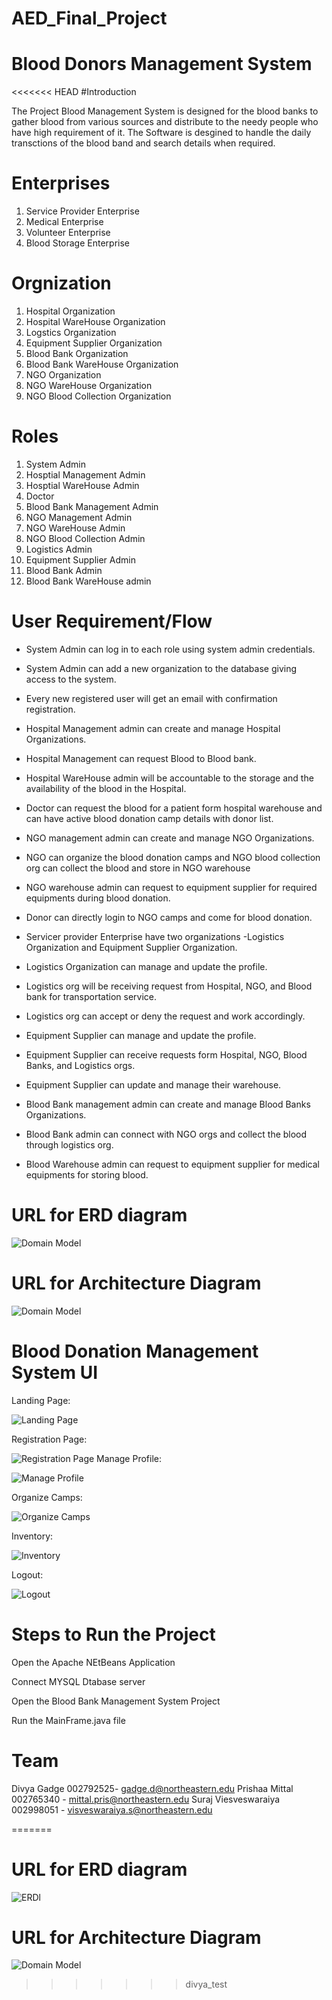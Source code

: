 # AED_Final_Project

<h1>Blood Donors Management System</h1>

<<<<<<< HEAD
#Introduction

The Project Blood Management System is designed for the blood banks to gather blood from various sources and distribute to the needy people who have high requirement of it. The Software is desgined to handle the daily transctions of the blood band and search details when required.


# Enterprises

1. Service Provider Enterprise
2. Medical Enterprise
3. Volunteer Enterprise
4. Blood Storage Enterprise

# Orgnization

1. Hospital Organization
2. Hospital WareHouse Organization
3. Logstics Organization
4. Equipment Supplier Organization
5. Blood Bank Organization
6. Blood Bank WareHouse Organization
7. NGO Organization
8. NGO WareHouse Organization
9. NGO Blood Collection Organization


# Roles
 
1. System Admin
2. Hosptial Management Admin
3. Hosptial WareHouse Admin
4. Doctor
5. Blood Bank Management Admin
6. NGO Management Admin
7. NGO WareHouse Admin
8. NGO Blood Collection Admin
9. Logistics Admin
10. Equipment Supplier Admin
11. Blood Bank Admin
12. Blood Bank WareHouse admin


# User Requirement/Flow

* System Admin can log in to each role using system admin credentials.
* System Admin can add a new organization to the database giving access to the system.
* Every new registered user will get an email  with confirmation registration.

* Hospital Management admin can create and manage Hospital Organizations.
* Hospital Management can request Blood to Blood bank.
* Hospital WareHouse admin will be accountable to the storage and the availability of the blood in the Hospital.
* Doctor can request the blood for a patient form hospital warehouse and can have active blood donation camp details with donor list.

* NGO management admin can create and manage NGO Organizations.
* NGO can organize the blood donation camps and NGO blood collection org can collect the blood and store in NGO warehouse
* NGO warehouse admin can request to equipment supplier for required equipments during blood donation.
* Donor can directly login to NGO camps and come for blood donation.

* Servicer provider Enterprise have two organizations -Logistics Organization and Equipment Supplier Organization.
* Logistics Organization can manage and update the profile.
* Logistics org will be receiving request from Hospital, NGO, and Blood bank for transportation service.
* Logistics org can accept or deny the request and work accordingly.

* Equipment Supplier can manage and update the profile.
* Equipment Supplier can receive requests form Hospital, NGO, Blood Banks, and Logistics orgs.
* Equipment Supplier can update and manage their warehouse.

* Blood Bank management admin can create and manage Blood Banks Organizations.
* Blood Bank admin can connect with NGO orgs and collect the blood through logistics org.
* Blood Warehouse admin can request to equipment supplier for medical equipments for storing blood.


# URL for ERD diagram

![Domain Model](Database_diagram.jpeg)

# URL for Architecture Diagram

![Domain Model](rchD.jpeg)


# Blood Donation Management System UI

Landing Page:

![Landing Page](Readme_Images/Landing.jpeg)

Registration Page:

![Registration Page](Readme_Images/Registration.jpeg)
Manage Profile:

![Manage Profile](Readme_Images/ManageProfile.jpeg)

Organize Camps:

![Organize Camps](Readme_Images/Organize.jpeg)

Inventory:

![Inventory](Readme_Images/Inventory.jpeg)

Logout:

![Logout](Readme_Images/Logout.jpeg)


# Steps to Run the Project

Open the Apache NEtBeans Application

Connect MYSQL Dtabase server

Open the Blood Bank Management System Project

Run the MainFrame.java file


# Team

Divya Gadge 002792525- gadge.d@northeastern.edu
Prishaa Mittal 002765340 - mittal.pris@northeastern.edu
Suraj Viesveswaraiya 002998051 - visveswaraiya.s@northeastern.edu







=======
# URL for ERD diagram


![ERDl](Database_ER.jpeg)

# URL for Architecture Diagram

![Domain Model](abstract.jpeg)
>>>>>>> divya_test

